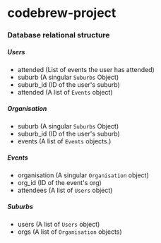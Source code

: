 # codebrew-project

### Database relational structure

##### Users 

- attended (List of events the user has attended)
- suburb (A singular ```Suburbs``` Object)
- suburb_id (ID of the user's suburb)
- attended (A list of ```Events``` object)

##### Organisation

- suburb (A singular ```Suburbs``` Object)
- suburb_id (ID of the user's suburb)
- events (A list of ```Events``` objects.)

##### Events

- organisation (A singular ```Organisation``` object)
- org_id (ID of the event's org)
- attendees (A list of ```Users``` object)

##### Suburbs

- users (A list of ```Users``` object)
- orgs (A list of ```Organisation``` objects)
